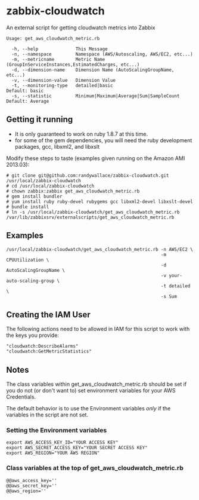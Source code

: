 # zabbix-cloudwatch


An external script for getting cloudwatch metrics into Zabbix

```
Usage: get_aws_cloudwatch_metric.rb

  -h, --help              This Message
  -n, --namespace         Namespace (AWS/Autoscaling, AWS/EC2, etc...)
  -m, --metricname        Metric Name (GroupInServiceInstances,EstimatedCharges, etc...)
  -d, --dimension-name    Dimension Name (AutoScalingGroupName, etc...)
  -v, --dimension-value   Dimension Value
  -t, --monitoring-type   detailed|basic                            Default: basic
  -s, --statistic         Minimum|Maximum|Average|Sum|SampleCount   Default: Average
```

## Getting it running

* It is only guaranteed to work on ruby 1.8.7 at this time. 
* for some of the gem dependencies, you will need the ruby development packages, gcc, libxml2, and libxslt

Modify these steps to taste (examples given running on the Amazon AMI 2013.03):
```
# git clone git@github.com:randywallace/zabbix-cloudwatch.git /usr/local/zabbix-cloudwatch
# cd /usr/local/zabbix-cloudwatch
# chown zabbix:zabbix get_aws_cloudwatch_metric.rb
# gem install bundler
# yum install ruby ruby-devel rubygems gcc libxml2-devel libxslt-devel
# bundle install
# ln -s /usr/local/zabbix-cloudwatch/get_aws_cloudwatch_metric.rb /var/lib/zabbixsrv/externalscripts/get_aws_cloudwatch_metric.rb
```

## Examples

```
/usr/local/zabbix-cloudwatch/get_aws_cloudwatch_metric.rb -n AWS/EC2 \
                                                          -m CPUUtilization \
                                                          -d AutoScalingGroupName \
                                                          -v your-auto-scaling-group \
                                                          -t detailed \
                                                          -s Sum
```

## Creating the IAM User

The following actions need to be allowed in IAM for this script to work with the keys you provide:

```
"cloudwatch:DescribeAlarms"
"cloudwatch:GetMetricStatistics"
```

## Notes

The class variables within get_aws_cloudwatch_metric.rb should be set if you do not (or don't want to) set environment
variables for your AWS Credentials.

The default behavior is to use the Environment variables *only* if the variables in the script are not set.

### Setting the Environment variables
```
export AWS_ACCESS_KEY_ID="YOUR ACCESS KEY" 
export AWS_SECRET_ACCESS_KEY="YOUR SECRET ACCESS KEY"
export AWS_REGION="YOUR AWS REGION"
```

### Class variables at the top of get_aws_cloudwatch_metric.rb
```
@@aws_access_key=''
@@aws_secret_key=''
@@aws_region=''
```

